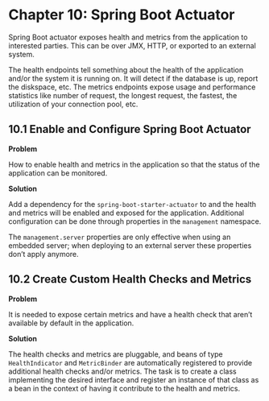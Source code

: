 # Chapter 10: Spring Boot Actuator

Spring Boot actuator exposes health and metrics from the application to interested parties. This can be over JMX, HTTP, or exported to an external system.

The health endpoints tell something about the health of the application and/or the system it is running on. It will detect if the database is up, report the diskspace, etc. The metrics endpoints expose usage and performance statistics like number of request, the longest request, the fastest, the utilization of your connection pool, etc.

## 10.1 Enable and Configure Spring Boot Actuator

**Problem**

How to enable health and metrics in the application so that the status of the application can be monitored.

**Solution**

Add a dependency for the `spring-boot-starter-actuator` to and the health and metrics will be enabled and exposed for the application. Additional configuration can be done through properties in the `management` namespace.

The `management.server` properties are only effective when using an embedded server; when deploying to an external server these properties don’t apply anymore.

## 10.2 Create Custom Health Checks and Metrics

**Problem**

It is needed to expose certain metrics and have a health check that aren’t available by default in the application.

**Solution**

The health checks and metrics are pluggable, and beans of type `HealthIndicator` and `MetricBinder` are automatically registered to provide additional health checks and/or metrics. The task is to create a class implementing the desired interface and register an instance of that class as a bean in the context of having it contribute to the health and metrics.

